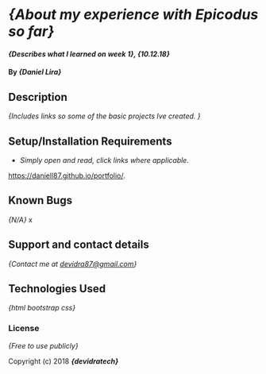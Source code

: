 # _{About my experience with Epicodus so far}_

#### _{Describes what I learned on week 1}, {10.12.18}_

#### By _**{Daniel Lira}**_

## Description

_{Includes links so some of the basic projects Ive created. }_

## Setup/Installation Requirements

* _Simply open and read, click links where applicable._

https://daniell87.github.io/portfolio/.



## Known Bugs

_{N/A}_
x
## Support and contact details

_{Contact me at devidra87@gmail.com}_

## Technologies Used

_{html
  bootstrap
  css}_

### License

*{Free to use publicly}*

Copyright (c) 2018 **_{devidratech}_**
